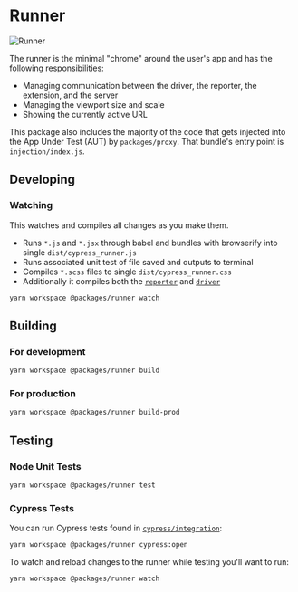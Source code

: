 # Runner

![Runner](https://cloud.githubusercontent.com/assets/1157043/17947042/e9352ae2-6a18-11e6-85af-3670c7cfba03.png)

The runner is the minimal "chrome" around the user's app and has the following responsibilities:

- Managing communication between the driver, the reporter, the extension, and the server
- Managing the viewport size and scale
- Showing the currently active URL

This package also includes the majority of the code that gets injected into the App Under Test (AUT) by `packages/proxy`. That bundle's entry point is `injection/index.js`.

## Developing

### Watching

This watches and compiles all changes as you make them.

- Runs `*.js` and `*.jsx` through babel and bundles with browserify into single `dist/cypress_runner.js`
- Runs associated unit test of file saved and outputs to terminal
- Compiles `*.scss` files to single `dist/cypress_runner.css`
- Additionally it compiles both the [`reporter`](../reporter) and [`driver`](../driver)

```bash
yarn workspace @packages/runner watch
```

## Building

### For development

```bash
yarn workspace @packages/runner build
```

### For production

```bash
yarn workspace @packages/runner build-prod
```

## Testing

### Node Unit Tests

```bash
yarn workspace @packages/runner test
```

### Cypress Tests

You can run Cypress tests found in [`cypress/integration`](./cypress/integration):

```bash
yarn workspace @packages/runner cypress:open
```

To watch and reload changes to the runner while testing you'll want to run:

```bash
yarn workspace @packages/runner watch
```
